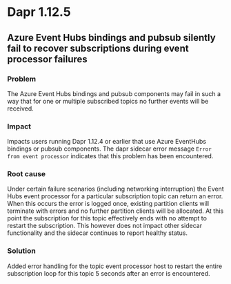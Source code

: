 # Dapr 1.12.5

## Azure Event Hubs bindings and pubsub silently fail to recover subscriptions during event processor failures

### Problem

The Azure Event Hubs bindings and pubsub components may fail in such a way that for one or multiple subscribed topics no further events will be received.

### Impact

Impacts users running Dapr 1.12.4 or earlier that use Azure EventHubs bindings or pubsub components. The dapr sidecar error message `Error from event processor` indicates that this problem has been encountered.

### Root cause

Under certain failure scenarios (including networking interruption) the Event Hubs event processor for a particular subscription topic can return an error. When this occurs the error is logged once, existing partition clients will terminate with errors and no further partition clients will be allocated. At this point the subscription for this topic effectively ends with no attempt to restart the subscription. This however does not impact other sidecar functionality and the sidecar continues to report healthy status.

### Solution

Added error handling for the topic event processor host to restart the entire subscription loop for this topic 5 seconds after an error is encountered.